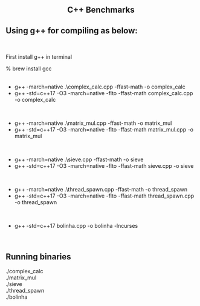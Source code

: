 <h2 align="center">C++ Benchmarks</h2>

## Using g++ for compiling as below:
<br />

<p>First install g++ in terminal</p>
% brew install gcc<br />
<br />

* g++ -march=native .\complex_calc.cpp -ffast-math -o complex_calc<br />
* g++ -std=c++17 -O3 -march=native -flto -ffast-math complex_calc.cpp -o complex_calc<br />
<br />

* g++ -march=native .\matrix_mul.cpp -ffast-math -o matrix_mul<br />
* g++ -std=c++17 -O3 -march=native -flto -ffast-math matrix_mul.cpp -o matrix_mul<br />
<br />

* g++ -march=native .\sieve.cpp -ffast-math -o sieve<br />
* g++ -std=c++17 -O3 -march=native -flto -ffast-math sieve.cpp -o sieve
<br />

* g++ -march=native .\thread_spawn.cpp -ffast-math -o thread_spawn<br />
* g++ -std=c++17 -O3 -march=native -flto -ffast-math thread_spawn.cpp -o thread_spawn<br />
<br />

* g++ -std=c++17 bolinha.cpp -o bolinha -lncurses<br />
<br />

## Running binaries
./complex_calc<br />
./matrix_mul<br />
./sieve<br />
./thread_spawn<br />
./bolinha<br />
